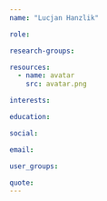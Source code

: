 ```yaml
---
name: "Lucjan Hanzlik"

role:

research-groups:

resources:
  - name: avatar
    src: avatar.png

interests:

education:

social:

email:

user_groups:

quote:
---
```


